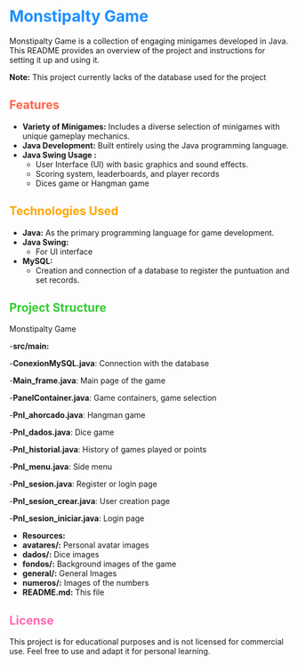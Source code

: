 # <span style="color:#1e90ff;">Monstipalty Game</span>

Monstipalty Game is a collection of engaging minigames developed in Java. This README provides an overview of the project and instructions for setting it up and using it. 

**Note:** This project currently lacks of the database used for the project

## <span style="color:#ff6347;">Features</span>

- **Variety of Minigames:** Includes a diverse selection of minigames with unique gameplay mechanics.
- **Java Development:** Built entirely using the Java programming language.
- **Java Swing Usage :** 
    - User Interface (UI) with basic graphics and sound effects.
    - Scoring system, leaderboards, and player records
    - Dices game or Hangman game

## <span style="color:#ffa500;">Technologies Used</span>

- **Java:** As the primary programming language for game development.
- **Java Swing:** 
    - For UI interface
- **MySQL:** 
    - Creation and connection of a database to register the puntuation and set records.

## <span style="color:#32cd32;">Project Structure</span>

Monstipalty Game

-**src/main:**
  
-**ConexionMySQL.java**: Connection with the database
  
-**Main_frame.java**: Main page of the game

-**PanelContainer.java**: Game containers, game selection

-**Pnl_ahorcado.java**: Hangman game

-**Pnl_dados.java**: Dice game

-**Pnl_historial.java**: History of games played or points

-**Pnl_menu.java**: Side menu

-**Pnl_sesion.java**: Register or login page

-**Pnl_sesion_crear.java**: User creation page

-**Pnl_sesion_iniciar.java**: Login page

- **Resources:**
- **avatares/:** Personal avatar images
- **dados/:** Dice images
- **fondos/:** Background images of the game
- **general/:** General Images
- **numeros/:** Images of the numbers
-  **README.md:** This file

## <span style="color:#ff69b4;">License</span>
This project is for educational purposes and is not licensed for commercial use. Feel free to use and adapt it for personal learning.
